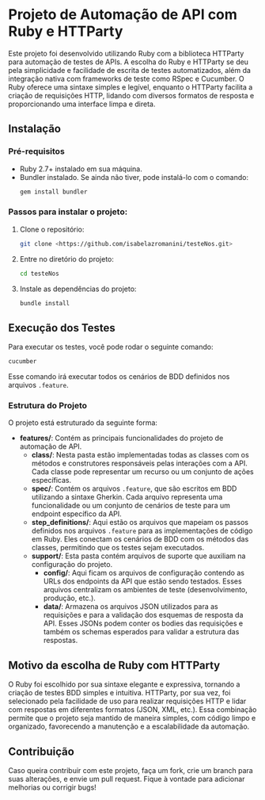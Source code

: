 
# Projeto de Automação de API com Ruby e HTTParty

Este projeto foi desenvolvido utilizando Ruby com a biblioteca HTTParty para automação de testes de APIs. A escolha do Ruby e HTTParty se deu pela simplicidade e facilidade de escrita de testes automatizados, além da integração nativa com frameworks de teste como RSpec e Cucumber. O Ruby oferece uma sintaxe simples e legível, enquanto o HTTParty facilita a criação de requisições HTTP, lidando com diversos formatos de resposta e proporcionando uma interface limpa e direta.

## Instalação

### Pré-requisitos
- Ruby 2.7+ instalado em sua máquina.
- Bundler instalado. Se ainda não tiver, pode instalá-lo com o comando:
  ```bash
  gem install bundler
  ```

### Passos para instalar o projeto:

1. Clone o repositório:
   ```bash
   git clone <https://github.com/isabelazromanini/testeNos.git>
   ```
2. Entre no diretório do projeto:
   ```bash
   cd testeNos
   ```
3. Instale as dependências do projeto:
   ```bash
   bundle install
   ```

## Execução dos Testes

Para executar os testes, você pode rodar o seguinte comando:
```bash
cucumber
```
Esse comando irá executar todos os cenários de BDD definidos nos arquivos `.feature`.

### Estrutura do Projeto

O projeto está estruturado da seguinte forma:

- **features/**: Contém as principais funcionalidades do projeto de automação de API.
  - **class/**: Nesta pasta estão implementadas todas as classes com os métodos e construtores responsáveis pelas interações com a API. Cada classe pode representar um recurso ou um conjunto de ações específicas.
  - **spec/**: Contém os arquivos `.feature`, que são escritos em BDD utilizando a sintaxe Gherkin. Cada arquivo representa uma funcionalidade ou um conjunto de cenários de teste para um endpoint específico da API.
  - **step_definitions/**: Aqui estão os arquivos que mapeiam os passos definidos nos arquivos `.feature` para as implementações de código em Ruby. Eles conectam os cenários de BDD com os métodos das classes, permitindo que os testes sejam executados.
  - **support/**: Esta pasta contém arquivos de suporte que auxiliam na configuração do projeto.
    - **config/**: Aqui ficam os arquivos de configuração contendo as URLs dos endpoints da API que estão sendo testados. Esses arquivos centralizam os ambientes de teste (desenvolvimento, produção, etc.).
    - **data/**: Armazena os arquivos JSON utilizados para as requisições e para a validação dos esquemas de resposta da API. Esses JSONs podem conter os bodies das requisições e também os schemas esperados para validar a estrutura das respostas.

## Motivo da escolha de Ruby com HTTParty

O Ruby foi escolhido por sua sintaxe elegante e expressiva, tornando a criação de testes BDD simples e intuitiva. HTTParty, por sua vez, foi selecionado pela facilidade de uso para realizar requisições HTTP e lidar com respostas em diferentes formatos (JSON, XML, etc.). Essa combinação permite que o projeto seja mantido de maneira simples, com código limpo e organizado, favorecendo a manutenção e a escalabilidade da automação.

## Contribuição

Caso queira contribuir com este projeto, faça um fork, crie um branch para suas alterações, e envie um pull request. Fique à vontade para adicionar melhorias ou corrigir bugs!
